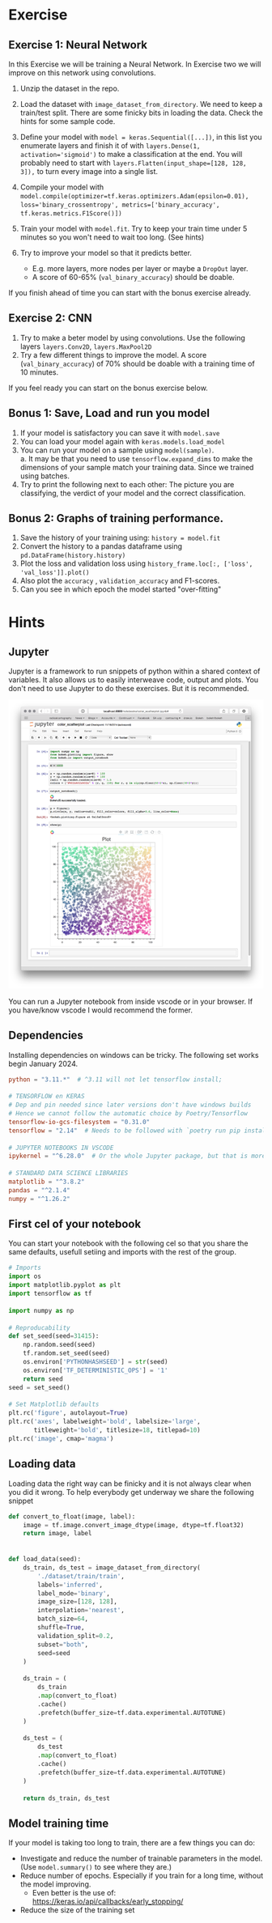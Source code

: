 # Exercise

## Exercise 1: Neural Network
In this Exercise we will be training a Neural Network.  In Exercise two we will improve
on this network using convolutions.

1. Unzip the dataset in the repo.
2. Load the dataset with `image_dataset_from_directory`.  We need to keep a train/test split.  There are some finicky bits in loading the data. Check the hints for some sample code. 

3. Define your model  with `model = keras.Sequential([...])`, in this list you enumerate layers and finish it of with  `layers.Dense(1, activation='sigmoid')` to make a classification at the end. You will probably need to start with  `layers.Flatten(input_shape=[128, 128, 3]),` to turn every image into a single list. 

4. Compile your model with `model.compile(optimizer=tf.keras.optimizers.Adam(epsilon=0.01), loss='binary_crossentropy', metrics=['binary_accuracy',  tf.keras.metrics.F1Score()])`
5. Train your model with `model.fit`. Try to keep your train time under 5 minutes so you 
   won't need to wait too long. (See hints)
6. Try to improve your model so that it predicts better. 
    - E.g. more layers, more nodes per layer or maybe a `DropOut` layer. 
    - A score of 60-65%  (`val_binary_accuracy`) should be doable.

If you finish ahead of time you can start with the bonus exercise already. 


## Exercise 2: CNN
1. Try to make a beter model by using convolutions. Use the following layers `layers.Conv2D`, `layers.MaxPool2D`
2. Try a few different things to improve the model. A score (`val_binary_accuracy`) of 70% should be doable with a training time of 10 minutes.  

If you feel ready you can start on the bonus exercise below. 

## Bonus 1: Save, Load and run you model
1. If your model is satisfactory you can save it with `model.save`
2. You can load your model again with `keras.models.load_model`
3. You can run your model on a sample using `model(sample)`.  
   a. It may be that you need to use `tensorflow.expand_dims` to make the  dimensions of your sample match your training data. Since we trained using batches. 
4. Try to print the following next to each other:  The picture you are classifying, the verdict of your model and the correct classification. 

## Bonus 2: Graphs of training performance.
1. Save the history of your training using:  `history = model.fit`
2. Convert the history to a pandas dataframe using `  pd.DataFrame(history.history)` 
3. Plot the loss and validation loss using  `history_frame.loc[:, ['loss', 'val_loss']].plot()` 
4. Also plot the `accuracy` , `validation_accuracy`  and F1-scores. 
5. Can you see in which epoch the model started "over-fitting"

<div style="page-break-after: always;"></div>

# Hints

## Jupyter
Jupyter is a framework to run snippets of python within a shared context of variables. 
It also allows us to easily interweave code, output and plots. You don't need to use 
Jupyter to do these exercises. But it is recommended. 

![example](./notebook_inline.png)

You can run a Jupyter notebook from inside vscode or in your browser. If you have/know vscode I would recommend the former. 

## Dependencies
Installing dependencies on windows can be tricky. The following set works begin January 2024.  

```toml
python = "3.11.*"  # ^3.11 will not let tensorflow install;

# TENSORFLOW en KERAS
# Dep and pin needed since later versions don't have windows builds
# Hence we cannot follow the automatic choice by Poetry/Tensorflow
tensorflow-io-gcs-filesystem = "0.31.0" 
tensorflow = "2.14"  # Needs to be followed with `poetry run pip install tensorflow` 

# JUPYTER NOTEBOOKS IN VSCODE
ipykernel = "^6.28.0"  # Or the whole Jupyter package, but that is more and not needed to run notebooks inside vscode

# STANDARD DATA SCIENCE LIBRARIES
matplotlib = "^3.8.2"
pandas = "^2.1.4"
numpy = "^1.26.2"
``` 

## First cel of your notebook
You can start your notebook with the following cel so that you share the same defaults, usefull setiing and imports
with the rest of the group. 

```python
# Imports
import os
import matplotlib.pyplot as plt
import tensorflow as tf

import numpy as np

# Reproducability
def set_seed(seed=31415):
    np.random.seed(seed)
    tf.random.set_seed(seed)
    os.environ['PYTHONHASHSEED'] = str(seed)
    os.environ['TF_DETERMINISTIC_OPS'] = '1'
    return seed
seed = set_seed()

# Set Matplotlib defaults
plt.rc('figure', autolayout=True)
plt.rc('axes', labelweight='bold', labelsize='large',
       titleweight='bold', titlesize=18, titlepad=10)
plt.rc('image', cmap='magma')
```

## Loading data
Loading data the right way can be finicky and it is not always clear when you did it 
wrong.  To help everybody get underway we share the following snippet

```python
def convert_to_float(image, label):
    image = tf.image.convert_image_dtype(image, dtype=tf.float32)
    return image, label


def load_data(seed):
    ds_train, ds_test = image_dataset_from_directory(
        './dataset/train/train',
        labels='inferred',
        label_mode='binary',
        image_size=[128, 128],
        interpolation='nearest',
        batch_size=64,
        shuffle=True,
        validation_split=0.2,
        subset="both",
        seed=seed
    )

    ds_train = (
        ds_train
        .map(convert_to_float)
        .cache()
        .prefetch(buffer_size=tf.data.experimental.AUTOTUNE)
    )

    ds_test = (
        ds_test
        .map(convert_to_float)
        .cache()
        .prefetch(buffer_size=tf.data.experimental.AUTOTUNE)
    )

    return ds_train, ds_test
``` 

## Model training time
If your model is taking too long to train, there are a few things you can do:
- Investigate and reduce the number of trainable parameters in the model. (Use `model.summary()` to see where they are.)
- Reduce number of epochs. Especially if you train for a long time, without the model improving.
  - Even better is the use of: https://keras.io/api/callbacks/early_stopping/
- Reduce the size of the training set

